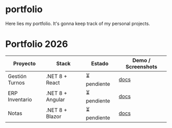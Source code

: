 # portfolio
Here lies my portfolio. It's gonna keep track of my personal projects.

# Portfolio 2026

| Proyecto       | Stack             | Estado | Demo / Screenshots |
|----------------|------------------|--------|---------------------|
| Gestión Turnos | .NET 8 + React   | ⏳ pendiente | [docs](./turnos-mvp) |
| ERP Inventario | .NET 8 + Angular | ⏳ pendiente   | [docs](./erp-mvp) |
| Notas          | .NET 8 + Blazor  | ⏳ pendiente     | [docs](./notas-mvp) |

